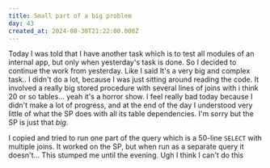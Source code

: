 ```yaml
---
title: Small part of a big problem
day: 43
created_at: 2024-08-30T21:22:00.000Z
---
```

Today I was told that I have another task which is to test all modules of an
internal app, but only when yesterday's task is done. So I decided to continue
the work from yesterday. Like I said It's a very big and complex task.. I didn't
do a lot, because I was just sitting around reading the code. It involved a
really big stored procedure with several lines of joins with i think 20 or so
tables... yeah it's a horror show. I feel really bad today because I didn't make
a lot of progress, and at the end of the day I understood very little of what
the SP does with all its table dependencies. I'm sorry but the SP is just that
_big_.

I copied and tried to run one part of the query which is a 50-line `SELECT` with
multiple joins. It worked on the SP, but when run as a separate query it
doesn't... This stumped me until the evening. Ugh I think I can't do this

